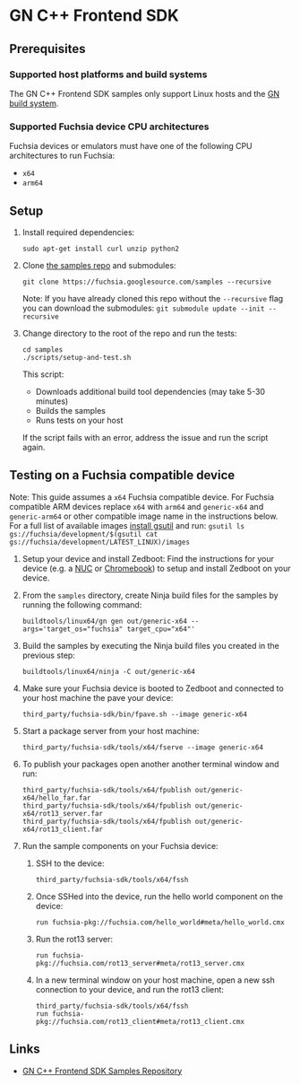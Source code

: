 # GN C++ Frontend SDK

## Prerequisites

### Supported host platforms and build systems

The GN C++ Frontend SDK samples only support Linux hosts and the [GN build system](https://gn.googlesource.com/gn/).

### Supported Fuchsia device CPU architectures

Fuchsia devices or emulators must have one of the following CPU architectures to run Fuchsia:

* `x64`
* `arm64`

## Setup

1. Install required dependencies:

   ```shell
   sudo apt-get install curl unzip python2
   ```

1. Clone [the samples repo](https://fuchsia.googlesource.com/samples) and submodules:

   ```shell
   git clone https://fuchsia.googlesource.com/samples --recursive
   ```

   Note: If you have already cloned this repo without the `--recursive` flag you can download the submodules: `git submodule update --init --recursive`

1. Change directory to the root of the repo and run the tests:

   ```shell
   cd samples
   ./scripts/setup-and-test.sh
   ```

   This script:

   * Downloads additional build tool dependencies (may take 5-30 minutes)
   * Builds the samples
   * Runs tests on your host

   If the script fails with an error, address the issue and run the script again.

## Testing on a Fuchsia compatible device

Note: This guide assumes a `x64` Fuchsia compatible device. For Fuchsia compatible ARM devices
replace `x64` with `arm64` and `generic-x64`  and `generic-arm64` or other compatible image name in
the instructions below. For a full list of available images [install gsutil](https://cloud.google.com/storage/docs/gsutil_install)
and run: `gsutil ls gs://fuchsia/development/$(gsutil cat gs://fuchsia/development/LATEST_LINUX)/images`

1. Setup your device and install Zedboot:
   Find the instructions for your device (e.g. a [NUC](/docs/development/hardware/intel_nuc.md) or [Chromebook](/docs/development/hardware/chromebook.md))
   to setup and install Zedboot on your device.

1. From the `samples` directory, create Ninja build files for the samples by running the following command:

   ```shell
   buildtools/linux64/gn gen out/generic-x64 --args='target_os="fuchsia" target_cpu="x64"'
   ```

1. Build the samples by executing the Ninja build files you created in the previous step:

   ```shell
   buildtools/linux64/ninja -C out/generic-x64
   ```

1. Make sure your Fuchsia device is booted to Zedboot and connected to your host machine the pave your device:

   ```shell
   third_party/fuchsia-sdk/bin/fpave.sh --image generic-x64
   ```

1. Start a package server from your host machine:

   ```shell
   third_party/fuchsia-sdk/tools/x64/fserve --image generic-x64
   ```

1. To publish your packages open another another terminal window and run:

   ```shell
   third_party/fuchsia-sdk/tools/x64/fpublish out/generic-x64/hello_far.far
   third_party/fuchsia-sdk/tools/x64/fpublish out/generic-x64/rot13_server.far
   third_party/fuchsia-sdk/tools/x64/fpublish out/generic-x64/rot13_client.far
   ```

1. Run the sample components on your Fuchsia device:

    1. SSH to the device:

       ```shell
       third_party/fuchsia-sdk/tools/x64/fssh
       ```

    1. Once SSHed into the device, run the hello world component on the device:

       ```shell
       run fuchsia-pkg://fuchsia.com/hello_world#meta/hello_world.cmx
       ```

    1. Run the rot13 server:

       ```shell
       run fuchsia-pkg://fuchsia.com/rot13_server#meta/rot13_server.cmx
       ```

    1. In a new terminal window on your host machine, open a new ssh connection to your device, and run the rot13 client:

       ```shell
       third_party/fuchsia-sdk/tools/x64/fssh
       run fuchsia-pkg://fuchsia.com/rot13_client#meta/rot13_client.cmx
       ```

## Links

* [GN C++ Frontend SDK Samples Repository](https://fuchsia.googlesource.com/samples)
